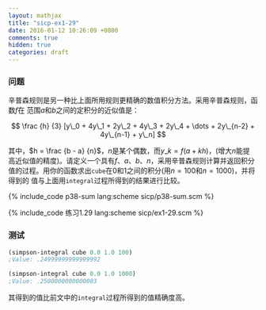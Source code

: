 ```yaml
---
layout: mathjax
title: "sicp-ex1-29"
date: 2016-01-12 10:26:09 +0800
comments: true
hidden: true
categories: draft
---
```


### 问题

辛普森规则是另一种比上面所用规则更精确的数值积分方法。采用辛普森规则，函数$f$在
范围$a$和$b$之间的定积分的近似值是：

$$
\frac {h} {3} [y\_0 + 4y\_1 + 2y\_2 + 4y\_3 + 2y\_4 + \dots + 2y\_{n-2} + 4y\_{n-1} + y\_n]
$$

其中，$h = \frac {b - a} {n}$，$n$是某个偶数，而$y\_k = f(a + kh)$，(增大$n$能提
高近似值的精度)。请定义一个具有$f$、$a$、$b$、$n$，采用辛普森规则计算并返回积分
值的过程。用你的函数求出`cube`在0和1之间的积分(用$n=100$和$n=1000$)，并将得到的
值与上面用`integral`过程所得到的结果进行比较。

{% include_code p38-sum lang:scheme sicp/p38-sum.scm %}

{% include_code 练习1.29 lang:scheme sicp/ex1-29.scm %}

### 测试

``` scheme
(simpson-integral cube 0.0 1.0 100)
;Value: .24999999999999992

(simpson-integral cube 0.0 1.0 1000)
;Value: .2500000000000003
```

其得到的值比前文中的`integral`过程所得到的值精确度高。
